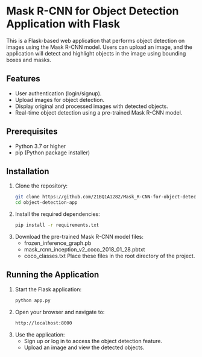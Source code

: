 
# Mask R-CNN for Object Detection Application with Flask

This is a Flask-based web application that performs object detection on images using the Mask R-CNN model. Users can upload an image, and the application will detect and highlight objects in the image using bounding boxes and masks.

## Features
- User authentication (login/signup).
- Upload images for object detection.
- Display original and processed images with detected objects.
- Real-time object detection using a pre-trained Mask R-CNN model.


## Prerequisites
- Python 3.7 or higher
- pip (Python package installer)

## Installation
1. Clone the repository:
   ```bash
   git clone https://github.com/21BQ1A1282/Mask_R-CNN-for-object-detection-in-flask.git
   cd object-detection-app
   ```
2. Install the required dependencies:
   ```bash
   pip install -r requirements.txt
   ```
3. Download the pre-trained Mask R-CNN model files:
   - frozen_inference_graph.pb
   - mask_rcnn_inception_v2_coco_2018_01_28.pbtxt
   - coco_classes.txt
   Place these files in the root directory of the project.

## Running the Application
1. Start the Flask application:
   ```bash
   python app.py
   ```
2. Open your browser and navigate to:
   ```bash
   http://localhost:8000
   ```
3. Use the application:
   - Sign up or log in to access the object detection feature.
   - Upload an image and view the detected objects.
